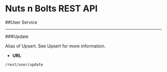 Nuts n Bolts REST API
=====================
##User Service

---
###Update

Alias of Upsert. See Upsert for more information.

* **URL**

`/rest/user/update`